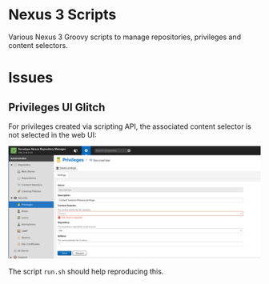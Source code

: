 
# Nexus 3 Scripts

 Various Nexus 3 Groovy scripts to manage repositories, privileges and content selectors.


# Issues

## Privileges UI Glitch

For privileges created via scripting API, the associated content selector is not selected in the web UI:

![ss](unselected-csel.png)


The script `run.sh` should help reproducing this.


